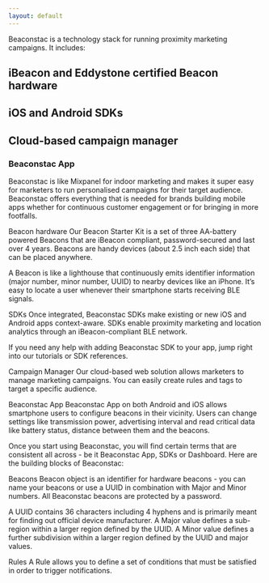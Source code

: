 ```yaml
---
layout: default
---
```

Beaconstac is a technology stack for running proximity marketing campaigns. It includes:
## iBeacon and Eddystone certified Beacon hardware
## iOS and Android SDKs
## Cloud-based campaign manager

### Beaconstac App

Beaconstac is like Mixpanel for indoor marketing and makes it super easy for marketers to run personalised campaigns for their target audience. Beaconstac offers everything that is needed for brands building mobile apps whether for continuous customer engagement or for bringing in more footfalls.

Beacon hardware
Our Beacon Starter Kit is a set of three AA-battery powered Beacons that are iBeacon compliant, password-secured and last over 4 years. Beacons are handy devices (about 2.5 inch each side) that can be placed anywhere.

A Beacon is like a lighthouse that continuously emits identifier information (major number, minor number, UUID) to nearby devices like an iPhone. It’s easy to locate a user whenever their smartphone starts receiving BLE signals.

SDKs
Once integrated, Beaconstac SDKs make existing or new iOS and Android apps context-aware. SDKs enable proximity marketing and location analytics through an iBeacon-compliant BLE network.

If you need any help with adding Beaconstac SDK to your app, jump right into our tutorials or SDK references.

Campaign Manager
Our cloud-based web solution allows marketers to manage marketing campaigns. You can easily create rules and tags to target a specific audience.

Beaconstac App
Beaconstac App on both Android and iOS allows smartphone users to configure beacons in their vicinity. Users can change settings like transmission power, advertising interval and read critical data like battery status, distance between them and the beacons.

Once you start using Beaconstac, you will find certain terms that are consistent all across - be it Beaconstac App, SDKs or Dashboard. Here are the building blocks of Beaconstac:

Beacons
Beacon object is an identifier for hardware beacons - you can name your beacons or use a UUID in combination with Major and Minor numbers. All Beaconstac beacons are protected by a password.

A UUID contains 36 characters including 4 hyphens and is primarily meant for finding out official device manufacturer.
A Major value defines a sub-region within a larger region defined by the UUID.
A Minor value defines a further subdivision within a larger region defined by the UUID and major values.

Rules
A Rule allows you to define a set of conditions that must be satisfied in order to trigger notifications.

